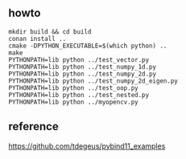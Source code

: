 ## howto
    
    mkdir build && cd build
    conan install ..
    cmake -DPYTHON_EXECUTABLE=$(which python) ..
    make
    PYTHONPATH=lib python ../test_vector.py
    PYTHONPATH=lib python ../test_numpy_1d.py
    PYTHONPATH=lib python ../test_numpy_2d.py
    PYTHONPATH=lib python ../test_numpy_2d_eigen.py
    PYTHONPATH=lib python ../test_oop.py 
    PYTHONPATH=lib python ../test_nested.py
    PYTHONPATH=lib python ../myopencv.py


## reference
https://github.com/tdegeus/pybind11_examples